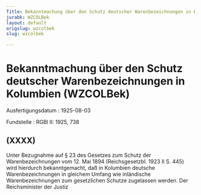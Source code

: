 ```yaml
---
Title: Bekanntmachung über den Schutz deutscher Warenbezeichnungen in Kolumbien
jurabk: WZCOLBek
layout: default
origslug: wzcolbek
slug: wzcolbek

---
```


# Bekanntmachung über den Schutz deutscher Warenbezeichnungen in Kolumbien (WZCOLBek)

Ausfertigungsdatum
:   1925-08-03

Fundstelle
:   RGBl II: 1925, 738



## (XXXX)

Unter Bezugnahme auf § 23 des Gesetzes zum Schutz der
Warenbezeichnungen vom 12. Mai 1894 (Reichsgesetzbl. 1923 II S. 445)
wird hierdurch bekanntgemacht, daß in Kolumbien deutsche
Warenbezeichnungen in gleichem Umfang wie inländische
Warenbezeichnungen zum gesetzlichen Schutze zugelassen werden.
Der Reichsminister der Justiz

